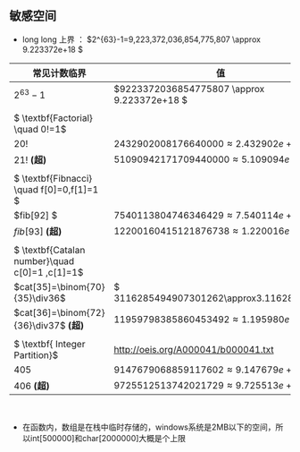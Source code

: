 ## 敏感空间

- long long  上界 ：    $2^{63}-1=9,223,372,036,854,775,807 \approx 9.223372e+18 $

| 常见计数临界                                   | 值                                          |
| ---------------------------------------------- | ------------------------------------------- |
| $2^{63}-1$                                     | $9223372036854775807 \approx 9.223372e+18 $ |
|                                                |                                             |
| $ \textbf{Factorial} \quad 0!=1$               |                                             |
| ${20!}$                                        | $2432902008176640000\approx2.432902e+18$    |
| $21!$     **(超)**                             | $51090942171709440000\approx5.109094e+19$   |
|                                                |                                             |
| $ \textbf{Fibnacci} \quad f[0]=0,f[1]=1 $      |                                             |
| $fib[92] $                                     | $7540113804746346429\approx7.540114e+18$    |
| $fib[93]$    **(超)**                          | $12200160415121876738\approx1.220016e+19$   |
|                                                |                                             |
| $ \textbf{Catalan number}\quad c[0]=1 ,c[1]=1$ |                                             |
| $cat[35]=\binom{70}{35}\div36$                 | $ 3116285494907301262\approx3.116285e+18$   |
| $cat[36]=\binom{72}{36}\div37$     **(超)**    | $11959798385860453492\approx1.195980e+19$   |
|                                                |                                             |
| $ \textbf{ Integer Partition}$                 | http://oeis.org/A000041/b000041.txt         |
| 405                                            | $9147679068859117602\approx9.147679e+18$    |
| 406   **(超)**                                 | $9725512513742021729\approx9.725513e+18$    |

​

- 在函数内，数组是在栈中临时存储的，windows系统是2MB以下的空间，所以int[500000]和char[2000000]大概是个上限

